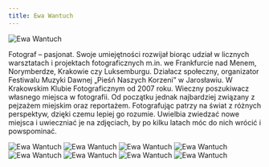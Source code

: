 ```yaml
---
title: Ewa Wantuch
---
```


![Ewa Wantuch](assets/img/members/member-10/img1.jpg)

<p class="blurb">
Fotograf – pasjonat. Swoje umiejętności rozwijał biorąc udział w licznych warsztatach i projektach fotograficznych m.in. we Frankfurcie nad Menem, Norymberdze, Krakowie czy Luksemburgu.
Działacz społeczny, organizator Festiwalu Muzyki Dawnej „Pieśń Naszych Korzeni” w Jarosławiu. W Krakowskim Klubie Fotograficznym od 2007 roku.
Wieczny poszukiwacz własnego miejsca w fotografii. Od początku jednak najbardziej związany z pejzażem miejskim oraz reportażem. Fotografując patrzy na świat z różnych perspektyw, dzięki czemu lepiej go rozumie. Uwielbia zwiedzać nowe miejsca i uwieczniać je na zdjęciach, by po kilku latach móc do nich wrócić i powspominać.
</p>

![Ewa Wantuch](/assets/img/members/member-10/img2.jpg)
![Ewa Wantuch](/assets/img/members/member-10/img3.jpg)
![Ewa Wantuch](/assets/img/members/member-10/img4.jpg)
![Ewa Wantuch](/assets/img/members/member-10/img5.jpg)
![Ewa Wantuch](/assets/img/members/member-10/img6.jpg)
![Ewa Wantuch](/assets/img/members/member-10/img7.jpg)
![Ewa Wantuch](/assets/img/members/member-10/img8.jpg)
![Ewa Wantuch](/assets/img/members/member-10/img9.jpg)